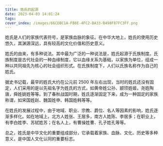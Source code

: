 ```yaml
---
title: 姓氏的起源
date: 2023-04-03 14:01:24
tags:
cover_index: /images/66CDBC1A-FB8E-4FC2-BA33-B498F87FC3FF.png
---
```


姓氏是人们的家族代表符号，是家族血脉的象征。在中华大地上，姓氏的使用历史悠久，其渊源深远，具有较高的文化价值和历史意义。

姓氏的由来，有多种说法。其中最为广泛的一种说法是，姓氏起源于氏族制度。氏族制度是古代社会的一种血缘制度，它以血缘关系为基础，以家族为单位，组成一种以共同祖先为核心的社会组织形式。在氏族制度下，人们以氏族名称作为自己的姓氏。

据史书记载，最早的姓氏大约在公元前 2500 年左右出现，当时的姓氏还没有固定，人们采用的是以先祖名字为姓氏的方式，如黄帝姓公孙、颛顼姓姬，尧姓陶唐，舜姓姚姓等等。到了春秋战国时期，姓氏逐渐固定下来，成为一种固定的家族称谓，如宋国姓赵、魏国姓申、韩国姓韩等等。

在姓氏的发展过程中，由于地域、职业、宗教、爵位、名人等因素的影响，姓氏逐渐多样化。如在地域上，北方人姓张、王居多，南方人姓陈、李居多；在职业上，有李白姓李、苏轼姓苏；在名人上，有曹操姓曹、孔子姓孔等等。

总之，姓氏是中华文化的重要组成部分，它承载着家族、血脉、文化、历史等多种意义，是中国人文化认同的重要标志。
